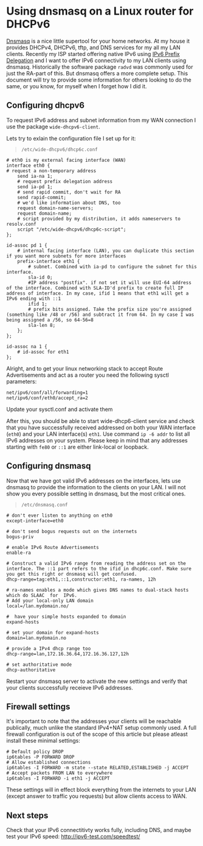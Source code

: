 Using dnsmasq on a Linux router for DHCPv6
==========================================

[Dnsmasq](http://www.thekelleys.org.uk/dnsmasq/doc.html) is a nice little supertool for your home networks. At my house it provides DHCPv4, DHCPv6, tftp, and DNS services for my all my LAN clients. Recently my ISP started offering native IPv6 using [IPv6 Prefix Delegation](http://en.wikipedia.org/wiki/Prefix_delegation) and I want to offer IPv6 connectivity to my LAN clients using dnsmasq. Historically the software package `radvd` was commonly used for just the RA-part of this. But dnsmasq offers a more complete setup. This document will try to provide some information for others looking to do the same, or you know, for myself when I forget how I did it.

Configuring dhcpv6
------------------

To request IPv6 address and subnet information from my WAN connection I use the package `wide-dhcpv6-client`. 

Lets try to exlain the configuration file I set up for it:
> `/etc/wide-dhcpv6/dhcp6c.conf`


    # eth0 is my external facing interface (WAN)
    interface eth0 { 
    # request a non-temporary address   
        send ia-na 1;
        # request prefix delegation address
        send ia-pd 1;
        # send rapid commit, don't wait for RA
        send rapid-commit;
        # we'd like information about DNS, too
        request domain-name-servers;
        request domain-name;
        # script provided by my distribution, it adds nameservers to resolv.conf
        script "/etc/wide-dhcpv6/dhcp6c-script";
    };

    id-assoc pd 1 {
        # internal facing interface (LAN), you can duplicate this section if you want more subnets for more interfaces   
        prefix-interface eth1 { 
            # subnet. Combined with ia-pd to configure the subnet for this interface.   
            sla-id 0; 
            #IP address "postfix". if not set it will use EUI-64 address of the interface. Combined with SLA-ID'd prefix to create full IP address of interface. In my case, ifid 1 means that eth1 will get a IPv6 ending with ::1
            ifid 1; 
            # prefix bits assigned. Take the prefix size you're assigned (something like /48 or /56) and subtract it from 64. In my case I was being assigned a /56, so 64-56=8
            sla-len 8; 
        };
    };

    id-assoc na 1 {
        # id-assoc for eth1
    };

Alright, and to get your linux networking stack to accept Route Advertisements and act as a router you need the following sysctl parameters:

    net/ipv6/conf/all/forwarding=1
    net/ipv6/conf/eth0/accept_ra=2

Update your sysctl.conf and activate them
    
After this, you should be able to start wide-dhcp6-client service and check that you have successfully received addressed on both your WAN interface (`eth0`) and your LAN interface(s) `eth1`. Use command `ip -6 addr` to list all IPv6 addresses on your system. Please keep in mind that any addresses starting with `fe80` or `::1` are either link-local or loopback.

Configuring dnsmasq
-------------------

Now that we have got valid IPv6 addresses on the interfaces, lets use dnsmasq to provide the information to the clients on your LAN. I will not show you every possible setting in dnsmasq, but the most critical ones.

> `/etc/dnsmasq.conf`

    # don't ever listen to anything on eth0
    except-interface=eth0
    
    # don't send bogus requests out on the internets
    bogus-priv
    
    # enable IPv6 Route Advertisements
    enable-ra
    
    # Construct a valid IPv6 range from reading the address set on the interface. The ::1 part refers to the ifid in dhcp6c.conf. Make sure you get this right or dnsmasq will get confused.
    dhcp-range=tag:eth1,::1,constructor:eth1, ra-names, 12h
    
    # ra-names enables a mode which gives DNS names to dual-stack hosts which do SLAAC  for  IPv6.
    # Add your local-only LAN domain
    local=/lan.mydomain.no/
    
    #  have your simple hosts expanded to domain
    expand-hosts
    
    # set your domain for expand-hosts
    domain=lan.mydomain.no
    
    # provide a IPv4 dhcp range too
    dhcp-range=lan,172.16.36.64,172.16.36.127,12h
    
    # set authoritative mode
    dhcp-authoritative
    
Restart your dnsmasq server to activate the new settings and verify that your clients successfully receieve IPv6 addresses.

Firewall settings
-----------------

It's important to note that the addresses your clients will be reachable publically, much unlike the standard IPv4+NAT setup commonly used. A full firewall configuration is out of the scope of this article but please atleast install these minimal settings:

    
    # Default policy DROP
    ip6tables -P FORWARD DROP
    # Allow established connections
    ip6tables -I FORWARD -m state --state RELATED,ESTABLISHED -j ACCEPT
    # Accept packets FROM LAN to everywhere
    ip6tables -I FORWARD -i eth1 -j ACCEPT

These settings will in effect block everything from the internets to your LAN (except answer to traffic you requests) but allow clients access to WAN.    
 

Next steps
----------

Check that your IPv6 connectitivty works fully, including DNS, and maybe test your IPv6 speed:
http://ipv6-test.com/speedtest/

